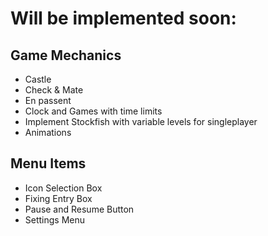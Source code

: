 # Will be implemented soon: #

## Game Mechanics ##
<ul>
	<li> Castle</li>
	<li> Check & Mate </li>
	<li>En passent</li>
	<li>Clock and Games with time limits</li>
	<li>Implement Stockfish with variable levels for singleplayer</li>
	<li>Animations</li>
</ul>

## Menu Items ## 
<ul>
	<li> Icon Selection Box</li>
	<li>Fixing Entry Box</li>
	<li>Pause and Resume Button</li>
	<li>Settings Menu</li>
</ul>

